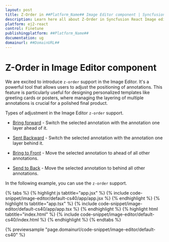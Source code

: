 ```yaml
---
layout: post
title: Z-Order in ##Platform_Name## Image Editor component | Syncfusion
description: Learn here all about Z-Order in Syncfusion React Image editor component of Syncfusion Essential JS 2 and more.
platform: ej2-react
control: Finetune 
publishingplatform: ##Platform_Name##
documentation: ug
domainurl: ##DomainURL##
---
```


# Z-Order in Image Editor component

We are excited to introduce `z-order` support in the Image Editor. It's a powerful tool that allows users to adjust the positioning of annotations. This feature is particularly useful for designing personalized templates like greeting cards or posters, where managing the layering of multiple annotations is crucial for a polished final product.
 
Types of adjustment in the Image Editor `z-order` support.

* [Bring forward](https://ej2.syncfusion.com/react/documentation/api/image-editor/#bringforward) - Switch the selected annotation with the annotation one layer ahead of it.

* [Sent Backward](https://ej2.syncfusion.com/react/documentation/api/image-editor/#sendbackward) - Switch the selected annotation with the annotation one layer behind it.

* [Bring to Front](https://ej2.syncfusion.com/react/documentation/api/image-editor/#bringtofront) - Move the selected annotation to ahead of all other annotations.

* [Send to Back](https://ej2.syncfusion.com/react/documentation/api/image-editor/#sendtoback) - Move the selected annotation to behind all other annotations.

In the following example, you can use the `z-order` support.

{% tabs %}
{% highlight js tabtitle="app.jsx" %}
{% include code-snippet/image-editor/default-cs40/app/app.jsx %}
{% endhighlight %}
{% highlight ts tabtitle="app.tsx" %}
{% include code-snippet/image-editor/default-cs40/app/app.tsx %}
{% endhighlight %}
{% highlight html tabtitle="index.html" %}
{% include code-snippet/image-editor/default-cs40/index.html %}
{% endhighlight %}
{% endtabs %}
        
{% previewsample "page.domainurl/code-snippet/image-editor/default-cs40" %}